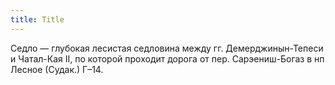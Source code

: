 ```yaml
---
title: Title
---
```


Седло — глубокая лесистая седловина между гг. Демерджинын-Тепеси и Чатал-Кая II,
по которой проходит дорога от пер. Сарэениш-Богаз в нп Лесное (Судак.) Г–14.
